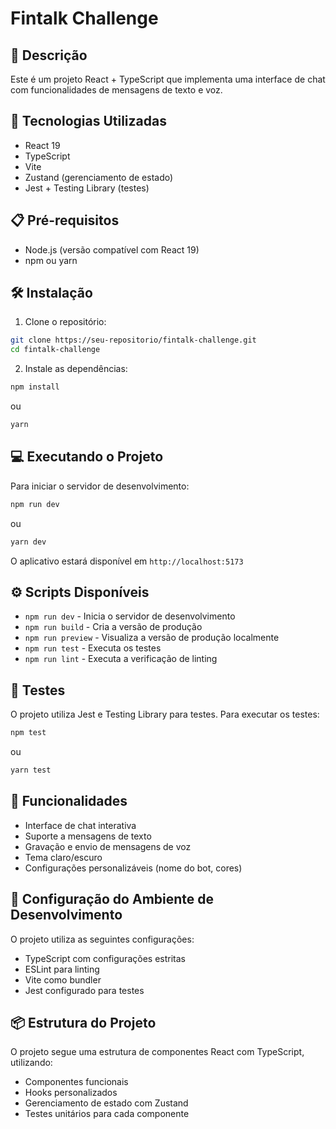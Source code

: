 # Fintalk Challenge

## 📝 Descrição
Este é um projeto React + TypeScript que implementa uma interface de chat com funcionalidades de mensagens de texto e voz.

## 🚀 Tecnologias Utilizadas
- React 19
- TypeScript
- Vite
- Zustand (gerenciamento de estado)
- Jest + Testing Library (testes)

## 📋 Pré-requisitos
- Node.js (versão compatível com React 19)
- npm ou yarn

## 🛠️ Instalação

1. Clone o repositório:
```bash
git clone https://seu-repositorio/fintalk-challenge.git
cd fintalk-challenge
```

2. Instale as dependências:
```bash
npm install
```
ou
```bash
yarn
```

## 💻 Executando o Projeto

Para iniciar o servidor de desenvolvimento:
```bash
npm run dev
```
ou
```bash
yarn dev
```

O aplicativo estará disponível em `http://localhost:5173`

## ⚙️ Scripts Disponíveis

- `npm run dev` - Inicia o servidor de desenvolvimento
- `npm run build` - Cria a versão de produção
- `npm run preview` - Visualiza a versão de produção localmente
- `npm run test` - Executa os testes
- `npm run lint` - Executa a verificação de linting

## 🧪 Testes

O projeto utiliza Jest e Testing Library para testes. Para executar os testes:
```bash
npm test
```
ou
```bash
yarn test
```

## 🎨 Funcionalidades

- Interface de chat interativa
- Suporte a mensagens de texto
- Gravação e envio de mensagens de voz
- Tema claro/escuro
- Configurações personalizáveis (nome do bot, cores)

## 🔧 Configuração do Ambiente de Desenvolvimento

O projeto utiliza as seguintes configurações:

- TypeScript com configurações estritas
- ESLint para linting
- Vite como bundler
- Jest configurado para testes

## 📦 Estrutura do Projeto

O projeto segue uma estrutura de componentes React com TypeScript, utilizando:

- Componentes funcionais
- Hooks personalizados
- Gerenciamento de estado com Zustand
- Testes unitários para cada componente